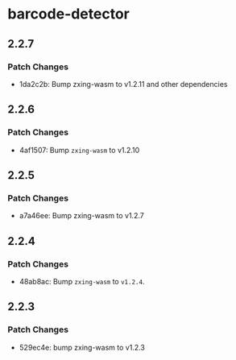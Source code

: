 # barcode-detector

## 2.2.7

### Patch Changes

- 1da2c2b: Bump zxing-wasm to v1.2.11 and other dependencies

## 2.2.6

### Patch Changes

- 4af1507: Bump `zxing-wasm` to v1.2.10

## 2.2.5

### Patch Changes

- a7a46ee: Bump zxing-wasm to v1.2.7

## 2.2.4

### Patch Changes

- 48ab8ac: Bump `zxing-wasm` to `v1.2.4`.

## 2.2.3

### Patch Changes

- 529ec4e: bump zxing-wasm to v1.2.3
